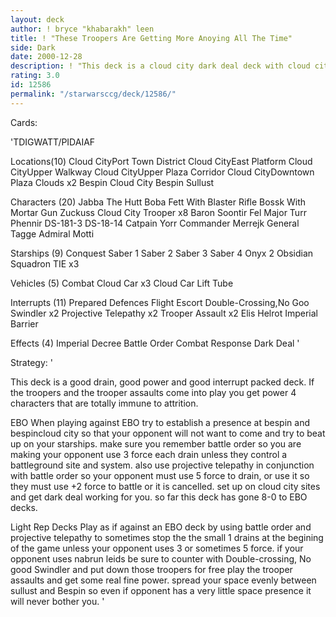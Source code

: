 ```yaml
---
layout: deck
author: ! bryce "khabarakh" leen
title: ! "These Troopers Are Getting More Anoying All The Time"
side: Dark
date: 2000-12-28
description: ! "This deck is a cloud city dark deal deck with cloud city troopers and the infamous saber squadron."
rating: 3.0
id: 12586
permalink: "/starwarsccg/deck/12586/"
---
```

Cards: 

'TDIGWATT/PIDAIAF

Locations(10)
Cloud CityPort Town District
Cloud CityEast Platform
Cloud CityUpper Walkway
Cloud CityUpper Plaza Corridor
Cloud CityDowntown Plaza
Clouds x2
Bespin Cloud City
Bespin
Sullust

Characters (20)
Jabba The Hutt
Boba Fett With Blaster Rifle
Bossk With Mortar Gun
Zuckuss
Cloud City Trooper x8
Baron Soontir Fel
Major Turr Phennir
DS-181-3
DS-18-14
Catpain Yorr
Commander Merrejk
General Tagge
Admiral Motti

Starships (9)
Conquest
Saber 1
Saber 2
Saber 3
Saber 4
Onyx 2
Obsidian Squadron TIE x3

Vehicles (5)
Combat Cloud Car x3
Cloud Car
Lift Tube

Interrupts (11)
Prepared Defences
Flight Escort
Double-Crossing,No Goo Swindler x2
Projective Telepathy x2
Trooper Assault x2
Elis Helrot
Imperial Barrier

Effects (4)
Imperial Decree
Battle Order
Combat Response
Dark Deal '

Strategy: '

This deck is a good drain, good power and good interrupt packed deck. If the troopers and the trooper assaults come into play you get power 4 characters that are totally immune to attrition.

EBO
When playing against EBO try to establish a presence at bespin and bespincloud city so that your opponent will not want to come and try to beat up on your starships. make sure you remember battle order so you are making your opponent use 3 force each drain unless they control a battleground site and system. also use projective telepathy in conjunction with battle order so your opponent must use 5 force to drain, or use it so they must use +2 force to battle or it is cancelled. set up on cloud city sites and get dark deal working for you. so far this deck has gone 8-0 to EBO decks.

Light Rep Decks
Play as if against an EBO deck by using battle order and projective telepathy to sometimes stop the the small 1 drains at the begining of the game unless your opponent uses 3 or sometimes 5 force. if your opponent uses nabrun leids be sure to counter with Double-crossing, No good Swindler and put down those troopers for free play the trooper assaults and get some real fine power.
spread your space evenly between sullust and Bespin so even if opponent has a very little space presence it will never bother you. '
